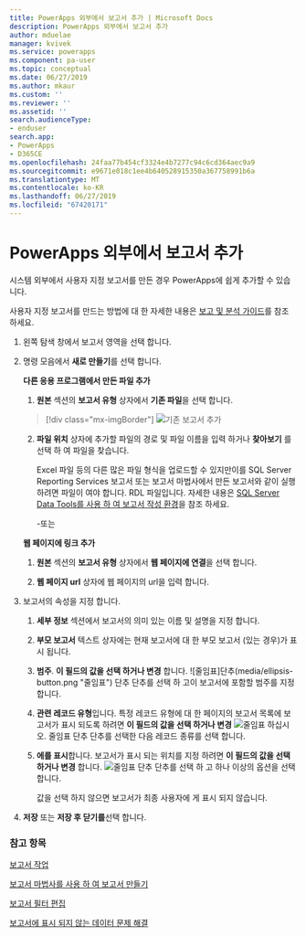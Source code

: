 ```yaml
---
title: PowerApps 외부에서 보고서 추가 | Microsoft Docs
description: PowerApps 외부에서 보고서 추가
author: mduelae
manager: kvivek
ms.service: powerapps
ms.component: pa-user
ms.topic: conceptual
ms.date: 06/27/2019
ms.author: mkaur
ms.custom: ''
ms.reviewer: ''
ms.assetid: ''
search.audienceType:
- enduser
search.app:
- PowerApps
- D365CE
ms.openlocfilehash: 24faa77b454cf3324e4b7277c94c6cd364aec9a9
ms.sourcegitcommit: e9671e018c1ee4b640528915350a367758991b6a
ms.translationtype: MT
ms.contentlocale: ko-KR
ms.lasthandoff: 06/27/2019
ms.locfileid: "67420171"
---
```

# <a name="add-a-report-from-outside-powerapps"></a>PowerApps 외부에서 보고서 추가

시스템 외부에서 사용자 지정 보고서를 만든 경우 PowerApps에 쉽게 추가할 수 있습니다.

사용자 지정 보고서를 만드는 방법에 대 한 자세한 내용은 [보고 및 분석 가이드](https://docs.microsoft.com/en-us/dynamics365/customer-engagement/analytics/get-started-writing-reports)를 참조 하세요.

1. 왼쪽 탐색 창에서 보고서 영역을 선택 합니다. 
2. 명령 모음에서 **새로 만들기**를 선택 합니다.
  
   **다른 응용 프로그램에서 만든 파일 추가**  
  
   1. **원본** 섹션의 **보고서 유형** 상자에서 **기존 파일**을 선택 합니다.  
   
     > [!div class="mx-imgBorder"]
     > ![기존 보고서 추가](media/add_existing_report.png "기존 보고서 추가")
  
   2. **파일 위치** 상자에 추가할 파일의 경로 및 파일 이름을 입력 하거나 **찾아보기** 를 선택 하 여 파일을 찾습니다. 
   
      Excel 파일 등의 다른 많은 파일 형식을 업로드할 수 있지만이를 SQL Server Reporting Services 보고서 또는 보고서 마법사에서 만든 보고서와 같이 실행 하려면 파일이 여야 합니다. RDL 파일입니다. 자세한 내용은 [SQL Server Data Tools를 사용 하 여 보고서 작성 환경](https://docs.microsoft.com/en-us/dynamics365/customer-engagement/analytics/report-writing-environment-using-sql-server-data-tools)을 참조 하세요.
  
      -또는  
  
   **웹 페이지에 링크 추가**  
  
   1.  **원본** 섹션의 **보고서 유형** 상자에서 **웹 페이지에 연결**을 선택 합니다.  
  
   2.  **웹 페이지 url** 상자에 웹 페이지의 url을 입력 합니다.  
  
3. 보고서의 속성을 지정 합니다.
  
   1.  **세부 정보** 섹션에서 보고서의 의미 있는 이름 및 설명을 지정 합니다.  
  
   2.  **부모 보고서** 텍스트 상자에는 현재 보고서에 대 한 부모 보고서 (있는 경우)가 표시 됩니다.  
  
   3. **범주**. **이 필드의 값을 선택 하거나 변경** 합니다. ![줄임표]단추(media/ellipsis-button.png "줄임표") 단추 단추를 선택 하 고이 보고서에 포함할 범주를 지정 합니다.  
  
   4. **관련 레코드 유형**입니다. 특정 레코드 유형에 대 한 페이지의 보고서 목록에 보고서가 표시 되도록 하려면 **이 필드의 값을 선택 하거나 변경** ![줄임표](media/ellipsis-button.png "") 하십시오. 줄임표 단추 단추를 선택한 다음 레코드 종류를 선택 합니다.  
  
   5. **에를 표시**합니다. 보고서가 표시 되는 위치를 지정 하려면 **이 필드의 값을 선택 하거나 변경** 합니다. ![줄임표](media/ellipsis-button.png "") 단추 단추를 선택 하 고 하나 이상의 옵션을 선택 합니다.  
  
        값을 선택 하지 않으면 보고서가 최종 사용자에 게 표시 되지 않습니다.  
  
4. **저장** 또는 **저장 후 닫기를**선택 합니다.  




### <a name="see-also"></a>참고 항목
[보고서 작업](work-with-reports.md) 

[보고서 마법사를 사용 하 여 보고서 만들기](create-report-with-wizard.md)

[보고서 필터 편집](edit-report-filter.md)

[보고서에 표시 되지 않는 데이터 문제 해결](troubleshoot-reports.md)
